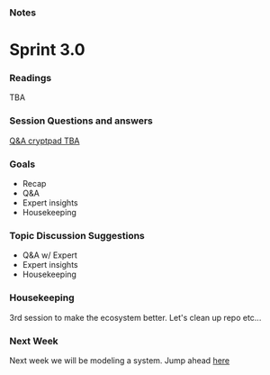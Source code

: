 ### Notes
# Sprint 3.0

### Readings
TBA

### Session Questions and answers
[Q&A cryptpad TBA](https://cryptpad.fr)

### Goals
 - Recap 
 - Q&A
 - Expert insights
 - Housekeeping


### Topic Discussion Suggestions
 - Q&A w/ Expert
 - Expert insights
 - Housekeeping

### Housekeeping 
3rd session to make the ecosystem better. Let's clean up repo etc...

### Next Week
Next week we will be modeling a system. Jump ahead [here](../sprint_3_0/README.md)
 


